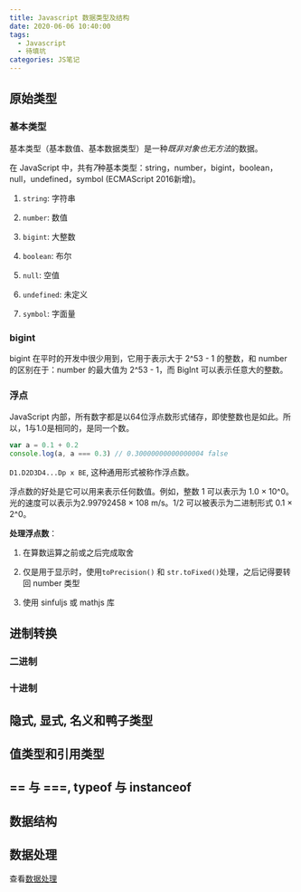 ```yaml
---
title: Javascript 数据类型及结构
date: 2020-06-06 10:40:00
tags:
  - Javascript
  - 待填坑
categories: JS笔记
---
```


## 原始类型

### 基本类型

基本类型（基本数值、基本数据类型）是一种*既非对象也无方法*的数据。

在 JavaScript 中，共有*7*种基本类型：string，number，bigint，boolean，null，undefined，symbol (ECMAScript 2016新增)。

<!--more-->

1. `string`: 字符串

2. `number`: 数值

3. `bigint`: 大整数

4. `boolean`: 布尔

5. `null`: 空值

6. `undefined`: 未定义

7. `symbol`: 字面量

### bigint

bigint 在平时的开发中很少用到，它用于表示大于 2^53 - 1 的整数，和 number 的区别在于：number 的最大值为 2^53 - 1，而 BigInt 可以表示任意大的整数。

### 浮点

JavaScript 内部，所有数字都是以64位浮点数形式储存，即使整数也是如此。所以，1与1.0是相同的，是同一个数。

```javascript
var a = 0.1 + 0.2
console.log(a, a === 0.3) // 0.30000000000000004 false
```

`D1.D2D3D4...Dp x BE`, 这种通用形式被称作浮点数。

浮点数的好处是它可以用来表示任何数值。例如，整数 1 可以表示为 1.0 × 10^0。光的速度可以表示为2.99792458 × 108 m/s。1/2 可以被表示为二进制形式 0.1 × 2^0。

**处理浮点数**：

1. 在算数运算之前或之后完成取舍

2. 仅是用于显示时，使用`toPrecision()` 和 `str.toFixed()`处理，之后记得要转回 number 类型

3. 使用 sinfuljs 或 mathjs 库

## 进制转换

### 二进制

### 十进制

## 隐式, 显式, 名义和鸭子类型

## 值类型和引用类型

## == 与 ===, typeof 与 instanceof

## 数据结构

## 数据处理

查看[数据处理](/js/data-handle)
